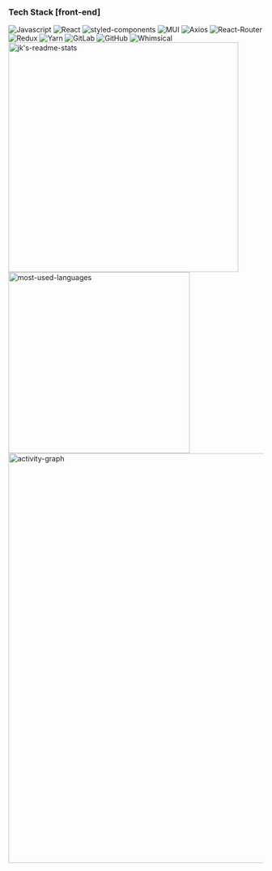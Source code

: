 <!-- 
<h2> 안녕하세요.<br>
본질을 깊게 고민하고, 다양하고 유연한 사고방식으로 대응하는 예비 개발자 Lea입니다. </h2> -->
 
<h3>Tech Stack [front-end] </h3>
<div>
<img alt="Javascript" src ="https://img.shields.io/badge/Javascript-F7DF1E.svg?&style=for-the-badge&logo=Javascript&logoColor=black"/>
<img alt="React" src ="https://img.shields.io/badge/React-61DAFB.svg?&style=for-the-badge&logo=React&logoColor=black"/>
<img alt="styled-components" src ="https://img.shields.io/badge/styled--components-DB7093.svg?&style=for-the-badge&logo=styled-components&logoColor=black"/>
<img alt="MUI" src ="https://img.shields.io/badge/MUI-007FFF.svg?&style=for-the-badge&logo=MUI&logoColor=white"/>
<img alt="Axios" src ="https://img.shields.io/badge/Axios-671DDF.svg?&style=for-the-badge&logo=Axios&logoColor=white"/>
<img alt="React-Router" src ="https://img.shields.io/badge/React-Router-CA4245.svg?&style=for-the-badge&logo=React-Router&logoColor=white"/>
<img alt="Redux" src ="https://img.shields.io/badge/Redux-764ABC.svg?&style=for-the-badge&logo=Redux&logoColor=white"/>
<img alt="Yarn" src ="https://img.shields.io/badge/Yarn-2C8EBB.svg?&style=for-the-badge&logo=Yarn&logoColor=white"/>
<img alt="GitLab" src ="https://img.shields.io/badge/GitLab-FCA121.svg?&style=for-the-badge&logo=GitLab&logoColor=white"/>
<img alt="GitHub" src ="https://img.shields.io/badge/GitHub-181717.svg?&style=for-the-badge&logo=GitHub&logoColor=white"/>
<img alt="Whimsical" src ="https://img.shields.io/badge/Whimsical-730FC3.svg?&style=for-the-badge&logo=Whimsical&logoColor=white"/>
</div>


<div align="left">

 <a href="https://github-readme-stats.vercel.app/api?username=leaisrevolution&show_icons=true&theme=react&include_all_commits&hide_border=true">
    <img width="454" src="https://github-readme-stats.vercel.app/api?username=leaisrevolution&show_icons=true&theme=react&include_all_commits&hide_border=true" alt="jk's-readme-stats" />
  </a>


  <a href="https://github-readme-stats.vercel.app/api/top-langs/?username=leaisrevolution&layout=compact&exclude_repo=seul-kok&langs_count=8&theme=react&hide_border=true">
    <img width="358" src="https://github-readme-stats.vercel.app/api/top-langs/?username=leaisrevolution&layout=compact&exclude_repo=seul-kok&langs_count=8&theme=react&hide_border=true" alt="most-used-languages" />
  </a>
  
</div>
  
  
  <a href="https://activity-graph.herokuapp.com/graph?username=leaisrevolution&theme=react-dark&hide_border=true&bg_color=20232a&color=61dafb&line=61dafb">
    <img width="810" src="https://activity-graph.herokuapp.com/graph?username=leaisrevolution&theme=react-dark&hide_border=true&bg_color=20232a&color=61dafb&line=61dafb" alt="activity-graph" />
  </a>
  
  
<!-- <p> back-end </p>
<ul>
  <li> <img src="https://img.shields.io/badge/Python-3766AB?style=flat-square&logo=Python&logoColor=white"/> &nbsp
  <img src="https://img.shields.io/badge/MongoDB-47A248?style=flat-square&logo=MongoDB&logoColor=white"/> &nbsp
  <img src="https://img.shields.io/badge/MySQL-4479A1?style=flat-square&logo=MySQL&logoColor=white"/> &nbsp
  <img src="https://img.shields.io/badge/mariaDB-003545?style=flat-the-badge&logo=mariaDB&logoColor=white"> &nbsp
  <img src="https://img.shields.io/badge/oracle-F80000?style=flat-the-badge&logo=oracle&logoColor=white"></li> 
</ul>

<br> -->

<!-- 
![Anurag's GitHub stats](https://github-readme-stats.vercel.app/api?username=leaisrevolution&show_icons=true&theme=dracula) -->

<!--
**leaisrevolution/leaisrevolution** is a ✨ _special_ ✨ repository because its `README.md` (this file) appears on your GitHub profile.
<li> <img src="https://img.shields.io/badge/Node.js-339933?style=flat-square&logo=Node.js&logoColor=white"/></a> &nbsp </li>

Here are some ideas to get you started:

- 🔭 I’m currently working on ...
- 🌱 I’m currently learning ...
- 👯 I’m looking to collaborate on ...
- 🤔 I’m looking for help with ...
- 💬 Ask me about ...
- 📫 How to reach me: ...
- 😄 Pronouns: ...
- ⚡ Fun fact: ...
-->
